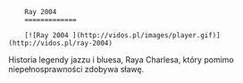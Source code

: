 
        Ray 2004 
        =============
        
        [![Ray 2004 ](http://vidos.pl/images/player.gif)](http://vidos.pl/ray-2004)
        
        
 Historia legendy jazzu i bluesa, Raya Charlesa, który pomimo niepełnosprawności zdobywa sławę.
    